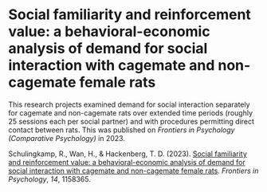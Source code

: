 # Social familiarity and reinforcement value: a behavioral-economic analysis of demand for social interaction with cagemate and non-cagemate female rats

This research projects examined demand for social interaction separately for cagemate and non-cagemate rats over extended time periods (roughly 25 sessions each per social partner) and with procedures permitting direct contact between rats.  This was published on *Frontiers in Psychology (Comparative Psychology)* in 2023.  

Schulingkamp, R., Wan, H., & Hackenberg, T. D. (2023). [Social familiarity and reinforcement value: a behavioral-economic analysis of demand for social interaction with cagemate and non-cagemate female rats](https://www.frontiersin.org/journals/psychology/articles/10.3389/fpsyg.2023.1158365/full). *Frontiers in Psychology*, *14*, 1158365.
